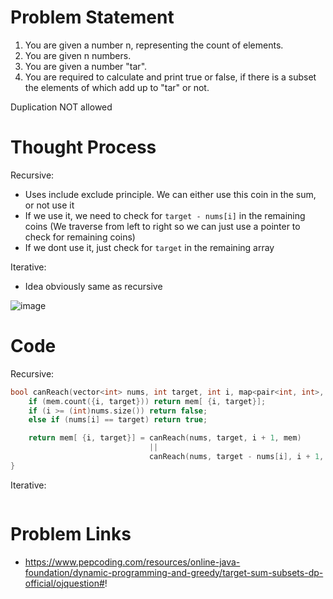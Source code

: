 # Problem Statement
1. You are given a number n, representing the count of elements.
2. You are given n numbers.
3. You are given a number "tar".
4. You are required to calculate and print true or false, if there is a subset the elements of which add 
     up to "tar" or not.

Duplication NOT allowed

# Thought Process

Recursive:
- Uses include exclude principle. We can either use this coin in the sum, or not use it
- If we use it, we need to check for `target - nums[i]` in the remaining coins (We traverse from left to right so we can just use a pointer to check for remaining coins)
- If we dont use it, just check for `target` in the remaining array

Iterative:
- Idea obviously same as recursive

![image](https://user-images.githubusercontent.com/10897423/140935970-110812d8-6d3f-451b-9373-2fe3f5b496e1.png)

# Code

Recursive:

```cpp
bool canReach(vector<int> nums, int target, int i, map<pair<int, int>, bool>& mem) {
    if (mem.count({i, target})) return mem[ {i, target}];
    if (i >= (int)nums.size()) return false;
    else if (nums[i] == target) return true;

    return mem[ {i, target}] = canReach(nums, target, i + 1, mem)
                               ||
                               canReach(nums, target - nums[i], i + 1, mem);
}
```

Iterative:

```cpp
```

# Problem Links
- https://www.pepcoding.com/resources/online-java-foundation/dynamic-programming-and-greedy/target-sum-subsets-dp-official/ojquestion#!
